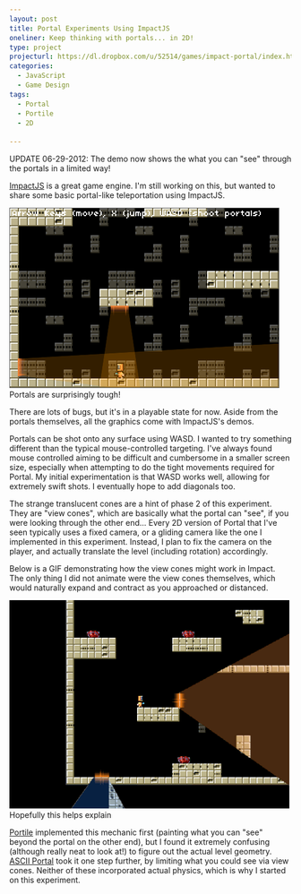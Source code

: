 ```yaml
---
layout: post
title: Portal Experiments Using ImpactJS
oneliner: Keep thinking with portals... in 2D!
type: project
projecturl: https://dl.dropbox.com/u/52514/games/impact-portal/index.html
categories:
  - JavaScript
  - Game Design
tags:
  - Portal
  - Portile
  - 2D

---
```


UPDATE 06-29-2012: The demo now shows the what you can "see" through the portals in a limited way!

[ImpactJS][] is a great game engine. I'm still working on this, but wanted to share some basic portal-like teleportation using ImpactJS. 

<div data-role="figure">
	<img src="/images/impact-portal.png" alt="Portals are surprisingly tough!" />
	<span data-role="figcaption">Portals are surprisingly tough!</span>
</div>

There are lots of bugs, but it's in a playable state for now. Aside from the portals themselves, all the graphics come with ImpactJS's demos.

Portals can be shot onto any surface using WASD. I wanted to try something different than the typical mouse-controlled targeting. I've always found mouse controlled aiming to be difficult and cumbersome in a smaller screen size, especially when attempting to do the tight movements required for Portal. My initial experimentation is that WASD works well, allowing for extremely swift shots. I eventually hope to add diagonals too.

The strange translucent cones are a hint of phase 2 of this experiment. They are "view cones", which are basically what the portal can "see", if you were looking through the other end... Every 2D version of Portal that I've seen typically uses a fixed camera, or a gliding camera like the one I implemented in this experiment. Instead, I plan to fix the camera on the player, and actually translate the level (including rotation) accordingly. 

Below is a GIF demonstrating how the view cones might work in Impact. The only thing I did not animate were the view cones themselves, which would naturally expand and contract as you approached or distanced.

<div data-role="figure">
	<img src="/images/traversal_mockup.gif" alt="Hopefully this helps explain" />
	<span data-role="figcaption">Hopefully this helps explain</span>
</div>

[Portile][] implemented this mechanic first (painting what you can "see" beyond the portal on the other end), but I found it extremely confusing (although really neat to look at!) to figure out the actual level geometry. [ASCII Portal][] took it one step further, by limiting what you could see via view cones. Neither of these incorporated actual physics, which is why I started on this experiment.


[ImpactJS]: http://impactjs.com/
[Portile]: http://www.increpare.com/2008/11/portile/
[ASCII Portal]: http://cymonsgames.com/asciiportal/

